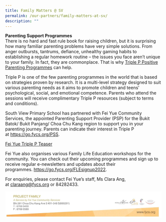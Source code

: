 ```yaml
---
title: Family Matters @ SV
permalink: /our-partners/family-matters-at-sv/
description: ""
---
```

<p><strong>Parenting Support Programmes<br /></strong>There is no hard and fast rule book for raising children, but it is surprising how many familiar parenting problems have very simple solutions. From anger outbursts, tantrums, defiance, unhealthy gaming habits to establishing a regular homework routine &ndash; the issues you face aren&rsquo;t unique to your family. In fact, they are commonplace. That is why&nbsp;<a href="https://www.triplep-parenting.net/global/triple-p/" target="_blank" rel="noopener">Triple P Positive Parenting Programmes</a>&nbsp;can help.</p>
<p>Triple P is one of the few parenting programmes in the world that is based on strategies proven by research. It is a multi-level strategy designed to suit various parenting needs as it aims to promote children and teens&rsquo; psychological, social, and emotional competence. Parents who attend the sessions will receive complimentary Triple P resources (subject to terms and conditions).</p>
<p>South View Primary School has partnered with Fei Yue Community Services, the appointed Parenting Support Provider (PSP) for the Bukit Batok/ Bukit Panjang/ Choa Chu Kang region to support you in your parenting journey. Parents can indicate their interest in Triple P at&nbsp;<a href="https://go.fycs.org/PSS" target="_blank" rel="noopener">https://go.fycs.org/PSS</a>.</p>
<p><a href="https://youtu.be/OktQSOzQ0oY" target="_blank" rel="noopener">Fei Yue Triple P Teaser</a></p>
<p>Fei Yue also organises various Family Life Education workshops for the community. You can check out their upcoming programmes and sign up to receive regular e-newsletters and updates about their programmes.&nbsp;<a href="https://go.fycs.org/FLEsignup2022" target="_blank" rel="noopener">https://go.fycs.org/FLEsignup2022</a>.</p>
<p>For enquiries, please contact Fei Yue&rsquo;s staff, Ms Clara Ang, at&nbsp;<a href="mailto:claraang@fycs.org" target="">claraang@fycs.org</a>&nbsp;or 84282433.</p>
<img src="/images/fm.jpeg">